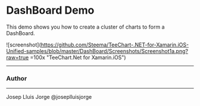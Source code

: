 DashBoard Demo
==================

This demo shows you how to create a cluster of charts to form a DashBoard.

![screenshot](https://github.com/Steema/TeeChart-.NET-for-Xamarin.iOS-Unified-samples/blob/master/DashBoard/Screenshots/Screenshot1a.png?raw=true =100x  "TeeChart.Net for Xamarin.iOS")


------
### Author
------
Josep Lluis Jorge @joseplluisjorge